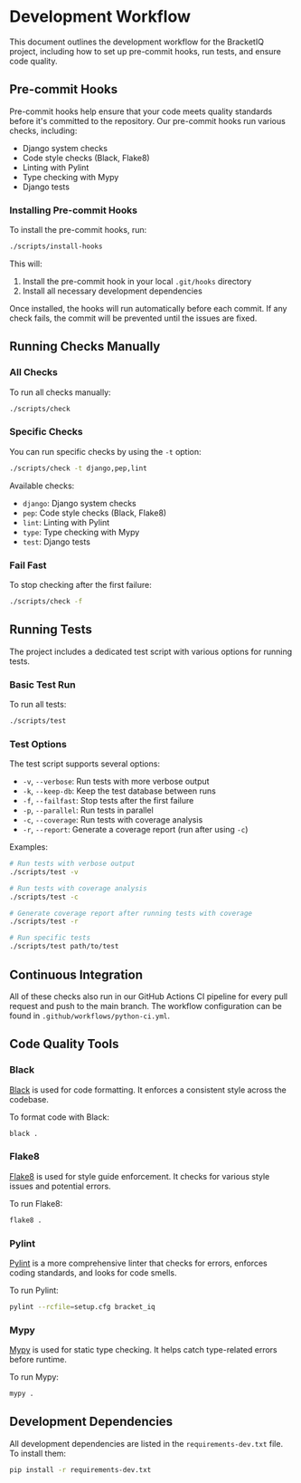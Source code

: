 # Development Workflow

This document outlines the development workflow for the BracketIQ project, including how to set up pre-commit hooks, run tests, and ensure code quality.

## Pre-commit Hooks

Pre-commit hooks help ensure that your code meets quality standards before it's committed to the repository. Our pre-commit hooks run various checks, including:

- Django system checks
- Code style checks (Black, Flake8)
- Linting with Pylint
- Type checking with Mypy
- Django tests

### Installing Pre-commit Hooks

To install the pre-commit hooks, run:

```bash
./scripts/install-hooks
```

This will:
1. Install the pre-commit hook in your local `.git/hooks` directory
2. Install all necessary development dependencies

Once installed, the hooks will run automatically before each commit. If any check fails, the commit will be prevented until the issues are fixed.

## Running Checks Manually

### All Checks

To run all checks manually:

```bash
./scripts/check
```

### Specific Checks

You can run specific checks by using the `-t` option:

```bash
./scripts/check -t django,pep,lint
```

Available checks:
- `django`: Django system checks
- `pep`: Code style checks (Black, Flake8)
- `lint`: Linting with Pylint
- `type`: Type checking with Mypy
- `test`: Django tests

### Fail Fast

To stop checking after the first failure:

```bash
./scripts/check -f
```

## Running Tests

The project includes a dedicated test script with various options for running tests.

### Basic Test Run

To run all tests:

```bash
./scripts/test
```

### Test Options

The test script supports several options:

- `-v`, `--verbose`: Run tests with more verbose output
- `-k`, `--keep-db`: Keep the test database between runs
- `-f`, `--failfast`: Stop tests after the first failure
- `-p`, `--parallel`: Run tests in parallel
- `-c`, `--coverage`: Run tests with coverage analysis
- `-r`, `--report`: Generate a coverage report (run after using `-c`)

Examples:

```bash
# Run tests with verbose output
./scripts/test -v

# Run tests with coverage analysis
./scripts/test -c

# Generate coverage report after running tests with coverage
./scripts/test -r

# Run specific tests
./scripts/test path/to/test
```

## Continuous Integration

All of these checks also run in our GitHub Actions CI pipeline for every pull request and push to the main branch. The workflow configuration can be found in `.github/workflows/python-ci.yml`.

## Code Quality Tools

### Black

[Black](https://black.readthedocs.io/) is used for code formatting. It enforces a consistent style across the codebase.

To format code with Black:

```bash
black .
```

### Flake8

[Flake8](https://flake8.pycqa.org/) is used for style guide enforcement. It checks for various style issues and potential errors.

To run Flake8:

```bash
flake8 .
```

### Pylint

[Pylint](https://pylint.pycqa.org/) is a more comprehensive linter that checks for errors, enforces coding standards, and looks for code smells.

To run Pylint:

```bash
pylint --rcfile=setup.cfg bracket_iq
```

### Mypy

[Mypy](https://mypy.readthedocs.io/) is used for static type checking. It helps catch type-related errors before runtime.

To run Mypy:

```bash
mypy .
```

## Development Dependencies

All development dependencies are listed in the `requirements-dev.txt` file. To install them:

```bash
pip install -r requirements-dev.txt
``` 